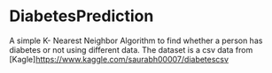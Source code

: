 # DiabetesPrediction
A simple K- Nearest Neighbor Algorithm to find whether a person has diabetes or not using different data.
The dataset is a csv data from [Kagle]https://www.kaggle.com/saurabh00007/diabetescsv
